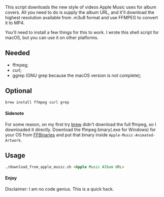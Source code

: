 

This script downloads the new style of videos Apple Music uses for album covers. All you need to do is supply the album URL, and it'll download the highest resolution available from .m3u8 format and use FFMPEG to convert it to MP4.

You'll need to install a few things for this to work. I wrote this shell script for macOS, but you can use it on other platforms.


## Needed

- ffmpeg;
- curl;
- ggrep (GNU grep because the macOS version is not complete);

## Optional
```html
brew install ffmpeg curl grep
```
#### Sidenote
For some reason, on my first try [brew](https://brew.sh "brew") didn't download the full ffmpeg, so I downloaded it directly. Download the ffmpeg binary(.exe for Windows) for your OS from [FFBinaries](https://ffbinaries.com/downloads "FFBinaries") and put that binary inside ```Apple-Music-Animated-Artwork```.

## Usage 
```html 
./download_from_apple_music.sh <Apple Music Album URL>
```


#### Enjoy
Disclaimer: I am no code genius. This is a quick hack.
